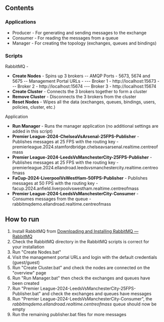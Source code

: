 
## Contents
### Applications

- Producer - For generating and sending messages to the exchange
- Consumer - For reading the messages from a queue
- Manager - For creating the topology (exchanges, queues and bindings)

### Scripts

RabbitMQ -
- **Create Nodes** - Spins up 3 brokers
  -- AMQP Ports - 5673, 5674 and 5675
  -- Management Portal URLs -
  --- Broker 1 - http://localhost:15673
  --- Broker 2 - http://localhost:15674
  --- Broker 3 - http://localhost:15674
- **Create Cluster** - Connects the 3 brokers together to form a cluster
- **Remove Cluster** - Disconnects the 3 brokers from the cluster
- **Reset Nodes** - Wipes all the data (exchanges, queues, bindings, users, policies, cluster, etc.)

Application
- **Run Manager** - Runs the manager application (no additional settings are added in this script)
- **Premier League-2024-ChelseaVsArsenal-25FPS-Publisher** - Publishes messages at 25 FPS with the routing key - premierleague.2024.stamfordbridge.chelseavsarsenal.realtime.centreofmass
- **Premier League-2024-LeedsVsManchesterCity-25FPS-Publisher** - Publishes messages at 25 FPS with the routing key - premierleague.2024.ellandroad.leedsvsmanchestercity.realtime.centreofmass
- **FaCup-2024-LiverpoolVsWestHam-50FPS-Publisher** - Publishes messages at 50 FPS with the routing key - facup.2024.anfield.liverpoolvswestham.realtime.centreofmass
- **Premier League-2024-LeedsVsManchesterCity-Consumer** - Consumes messages from the queue - rabbitmqdemo.ellandroad.realtime.centreofmass

## How to run

1. Install RabbitMQ from [Downloading and Installing RabbitMQ — RabbitMQ](https://www.rabbitmq.com/download.html)
2. Check the RabbitMQ directory in the RabbitMQ scripts is correct for your installation
3. Run "Create Nodes.bat"
4. Visit the management portal URLs and login with the default credentials (guest/guest)
5. Run "Create Cluster.bat" and check the nodes are connected on the "overview" page
6. Run "Run Manager.bat" then check the exchanges and queues have been created
7. Run "Premier League-2024-LeedsVsManchesterCity-25FPS-Publisher.bat" and check the exchanges and queues have messages
8. Run "Premier League-2024-LeedsVsManchesterCity-Consumer", the *rabbitmqdemo.ellandroad.realtime.centreofmass* queue should now be empty
9. Run the remaining publisher.bat files for more messages